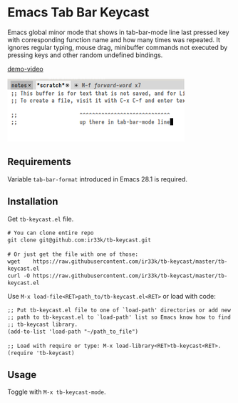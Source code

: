 # Emacs Tab Bar Keycast

Emacs global minor mode that shows in tab-bar-mode line last pressed
key with corresponding function name and how many times was repeated.
It ignores regular typing, mouse drag, minibuffer commands not
executed by pressing keys and other random undefined bindings.

[demo-video](demo.mp4)

![screenshot](screenshot.png)

## Requirements

Variable `tab-bar-format` introduced in Emacs 28.1 is required.

## Installation

Get `tb-keycast.el` file.

```shell
# You can clone entire repo
git clone git@github.com:ir33k/tb-keycast.git

# Or just get the file with one of those:
wget    https://raw.githubusercontent.com/ir33k/tb-keycast/master/tb-keycast.el
curl -O https://raw.githubusercontent.com/ir33k/tb-keycast/master/tb-keycast.el
```

Use `M-x load-file<RET>path_to/tb-keycast.el<RET>` or load with code:

```elisp
;; Put tb-keycast.el file to one of `load-path' directories or add new
;; path to tb-keycast.el to `load-path' list so Emacs know how to find
;; tb-keycast library.
(add-to-list 'load-path "~/path_to_file")

;; Load with require or type: M-x load-library<RET>tb-keycast<RET>.
(require 'tb-keycast)
```

## Usage

Toggle with `M-x tb-keycast-mode`.
